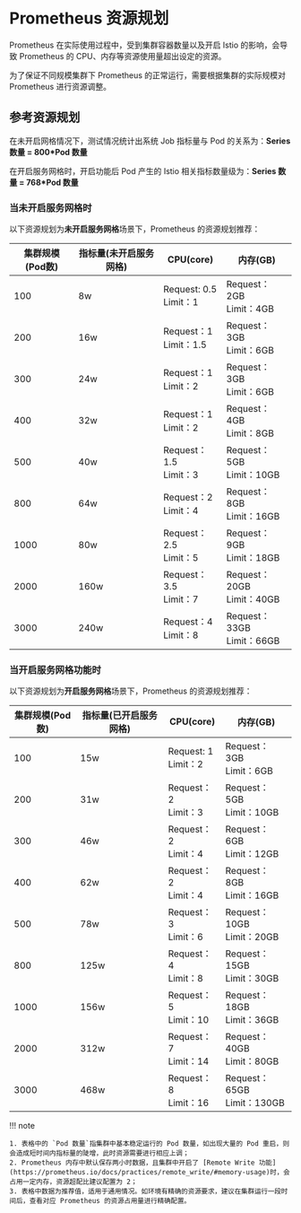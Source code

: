 # Prometheus 资源规划

Prometheus 在实际使用过程中，受到集群容器数量以及开启 Istio 的影响，会导致 Prometheus 的 CPU、内存等资源使用量超出设定的资源。

为了保证不同规模集群下 Prometheus 的正常运行，需要根据集群的实际规模对 Prometheus 进行资源调整。

## 参考资源规划

在未开启网格情况下，测试情况统计出系统 Job 指标量与 Pod 的关系为：**Series 数量 = 800*Pod 数量**

在开启服务网格时，开启功能后 Pod 产生的 Istio 相关指标数量级为：**Series 数量 = 768*Pod 数量**

### 当未开启服务网格时

以下资源规划为**未开启服务网格**场景下，Prometheus 的资源规划推荐：

| 集群规模(Pod数) | 指标量(未开启服务网格) | CPU(core)                | 内存(GB)                     |
| --------------- | ---------------------- | ------------------------ | ---------------------------- |
| 100             | 8w                     | Request: 0.5<br>Limit：1 | Request：2GB<br>Limit：4GB |
| 200             | 16w                    | Request：1<br>Limit：1.5 | Request：3GB<br>Limit：6GB   |
| 300             | 24w                    | Request：1<br>Limit：2   | Request：3GB<br>Limit：6GB   |
| 400             | 32w                    | Request：1<br>Limit：2   | Request：4GB<br>Limit：8GB   |
| 500             | 40w                    | Request：1.5<br>Limit：3 | Request：5GB<br>Limit：10GB  |
| 800             | 64w                    | Request：2<br>Limit：4   | Request：8GB<br>Limit：16GB  |
| 1000            | 80w                    | Request：2.5<br>Limit：5 | Request：9GB<br>Limit：18GB  |
| 2000            | 160w                   | Request：3.5<br>Limit：7 | Request：20GB<br>Limit：40GB |
| 3000            | 240w                   | Request：4<br>Limit：8   | Request：33GB<br>Limit：66GB |


### 当开启服务网格功能时

以下资源规划为**开启服务网格**场景下，Prometheus 的资源规划推荐：

| 集群规模(Pod数) | 指标量(已开启服务网格) | CPU(core)               | 内存(GB)                      |
| --------------- | ---------------------- | ----------------------- | ----------------------------- |
| 100             | 15w                    | Request: 1<br>Limit：2  | Request：3GB<br>Limit：6GB    |
| 200             | 31w                    | Request：2<br>Limit：3  | Request：5GB<br>Limit：10GB   |
| 300             | 46w                    | Request：2<br>Limit：4  | Request：6GB<br>Limit：12GB   |
| 400             | 62w                    | Request：2<br>Limit：4  | Request：8GB<br>Limit：16GB   |
| 500             | 78w                    | Request：3<br>Limit：6  | Request：10GB<br>Limit：20GB  |
| 800             | 125w                   | Request：4<br>Limit：8  | Request：15GB<br>Limit：30GB  |
| 1000            | 156w                   | Request：5<br>Limit：10 | Request：18GB<br>Limit：36GB  |
| 2000            | 312w                   | Request：7<br>Limit：14 | Request：40GB<br>Limit：80GB  |
| 3000            | 468w                   | Request：8<br>Limit：16 | Request：65GB<br>Limit：130GB |



!!! note

    1. 表格中的 `Pod 数量`指集群中基本稳定运行的 Pod 数量，如出现大量的 Pod 重启，则会造成短时间内指标量的陡增，此时资源需要进行相应上调；
    2. Prometheus 内存中默认保存两小时数据，且集群中开启了 [Remote Write 功能](https://prometheus.io/docs/practices/remote_write/#memory-usage)时，会占用一定内存，资源超配比建议配置为 2；
    3. 表格中数据为推荐值，适用于通用情况。如环境有精确的资源要求，建议在集群运行一段时间后，查看对应 Prometheus 的资源占用量进行精确配置。
